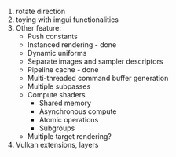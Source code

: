 1. rotate direction
2. toying with imgui functionalities
3. Other feature:
    - Push constants
    - Instanced rendering - done
    - Dynamic uniforms
    - Separate images and sampler descriptors
    - Pipeline cache - done
    - Multi-threaded command buffer generation
    - Multiple subpasses
    - Compute shaders
        - Shared memory
        - Asynchronous compute
        - Atomic operations
        - Subgroups
    - Multiple target rendering?
4. Vulkan extensions, layers
